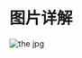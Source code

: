 ﻿# 图片详解
![the jpg](C:\Users\Administrator\Desktop\018d4e554967920000019ae9df1533.jpg@900w_1l_2o_100sh.jpg,"jpg")